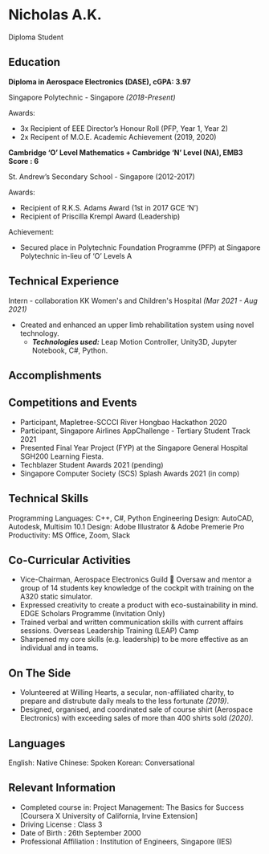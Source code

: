 # Nicholas A.K.
Diploma Student
## Education

**Diploma in Aerospace Electronics (DASE), cGPA: 3.97**

Singapore Polytechnic - Singapore *(2018-Present)*

Awards:
 - 3x Recipient of EEE Director’s Honour Roll (PFP, Year 1, Year 2)
 - 2x Recipent of M.O.E. Academic Achievement (2019, 2020)

**Cambridge ‘O’ Level Mathematics +
Cambridge ‘N’ Level (NA), EMB3 Score : 6**

St. Andrew’s Secondary School - Singapore (2012-2017)

Awards:
 - Recipient of R.K.S. Adams Award (1st in 2017 GCE ‘N’)
 - Recipient of Priscilla Krempl Award (Leadership)

Achievement: 
 - Secured place in Polytechnic Foundation Programme (PFP) at Singapore Polytechnic in-lieu of ‘O’ Levels A

## Technical Experience
Intern - collaboration KK Women's and Children's Hospital *(Mar 2021 - Aug 2021)* 
 - Created and enhanced an upper limb rehabilitation system using novel technology.
	 - ***Technologies used:*** Leap Motion Controller, Unity3D, Jupyter Notebook, C#, Python.

## Accomplishments



## Competitions and Events
 - Participant, Mapletree-SCCCI River Hongbao Hackathon 2020
 - Participant, Singapore Airlines AppChallenge - Tertiary Student Track 2021
 - Presented Final Year Project (FYP) at the Singapore General Hospital SGH200 Learning Fiesta. 
 - Techblazer Student Awards 2021 (pending)
 - Singapore Computer Society (SCS) Splash Awards 2021 (in comp)

## Technical Skills
Programming Languages: C++, C#, Python
Engineering Design: AutoCAD, Autodesk, Multisim 10.1
Design: Adobe Illustrator & Adobe Premerie Pro
Productivity: MS Office, Zoom,  Slack

## Co-Curricular Activities
- Vice-Chairman, Aerospace Electronics Guild  Oversaw and mentor a group of 14 students key knowledge of the cockpit with training on the A320 static simulator.
- Expressed creativity to create a product with eco-sustainability in mind. EDGE Scholars Programme (Invitation Only)
- Trained verbal and written communication skills with current affairs sessions. Overseas Leadership Training (LEAP) Camp
- Sharpened my core skills (e.g. leadership) to be more effective as an individual and in teams.

## On The Side
- Volunteered at Willing Hearts, a secular, non-affiliated charity, to prepare and distrubute daily meals to the less fortunate *(2019)*.
- Designed, organised, and coordinated sale of course shirt (Aerospace Electronics) with exceeding sales of more than 400 shirts sold *(2020)*.

## Languages
English: Native
Chinese: Spoken
Korean: Conversational

## Relevant Information

 - Completed course in: Project Management: The Basics for Success [Coursera X University of California, Irvine Extension]
 - Driving License : Class 3
 - Date of Birth : 26th September 2000
 - Professional Affiliation : Institution of Engineers, Singapore (IES)


<!--stackedit_data:
eyJoaXN0b3J5IjpbOTQ4MzY5MzgsLTE1MDkwNzE4NjcsLTcyMz
U0NzMwMSw2MTMzODAzMjEsMTA0NjM2OTg4Myw1NzQzNDQ5NTMs
LTE2Nzc2MjM4NDMsLTE2MzY2OTMyNTksNDQ0NTA5NTM0LC0zMz
MxNzgzNDcsLTEzMzk2MTkzNzZdfQ==
-->
